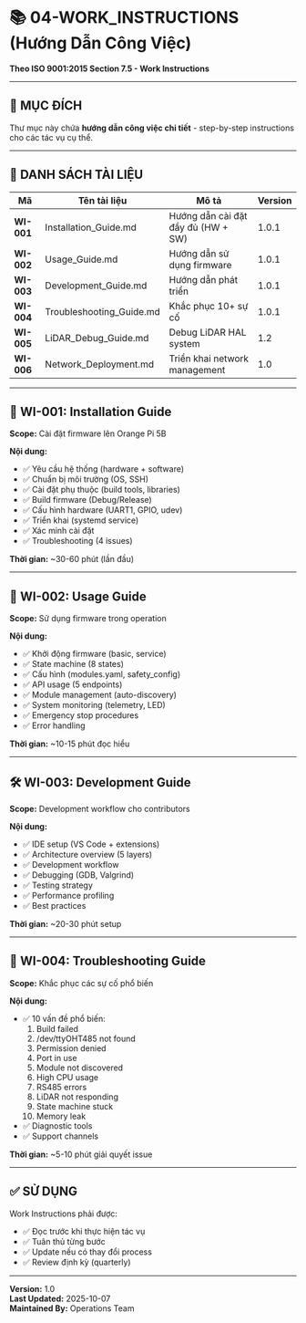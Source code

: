 # 📚 04-WORK_INSTRUCTIONS (Hướng Dẫn Công Việc)

**Theo ISO 9001:2015 Section 7.5 - Work Instructions**

---

## 🎯 **MỤC ĐÍCH**

Thư mục này chứa **hướng dẫn công việc chi tiết** - step-by-step instructions cho các tác vụ cụ thể.

---

## 📄 **DANH SÁCH TÀI LIỆU**

| **Mã** | **Tên tài liệu** | **Mô tả** | **Version** |
|--------|------------------|-----------|-------------|
| **WI-001** | Installation_Guide.md | Hướng dẫn cài đặt đầy đủ (HW + SW) | 1.0.1 |
| **WI-002** | Usage_Guide.md | Hướng dẫn sử dụng firmware | 1.0.1 |
| **WI-003** | Development_Guide.md | Hướng dẫn phát triển | 1.0.1 |
| **WI-004** | Troubleshooting_Guide.md | Khắc phục 10+ sự cố | 1.0.1 |
| **WI-005** | LiDAR_Debug_Guide.md | Debug LiDAR HAL system | 1.2 |
| **WI-006** | Network_Deployment.md | Triển khai network management | 1.0 |

---

## 🔧 **WI-001: Installation Guide**

**Scope:** Cài đặt firmware lên Orange Pi 5B

**Nội dung:**
- ✅ Yêu cầu hệ thống (hardware + software)
- ✅ Chuẩn bị môi trường (OS, SSH)
- ✅ Cài đặt phụ thuộc (build tools, libraries)
- ✅ Build firmware (Debug/Release)
- ✅ Cấu hình hardware (UART1, GPIO, udev)
- ✅ Triển khai (systemd service)
- ✅ Xác minh cài đặt
- ✅ Troubleshooting (4 issues)

**Thời gian:** ~30-60 phút (lần đầu)

---

## 📖 **WI-002: Usage Guide**

**Scope:** Sử dụng firmware trong operation

**Nội dung:**
- ✅ Khởi động firmware (basic, service)
- ✅ State machine (8 states)
- ✅ Cấu hình (modules.yaml, safety_config)
- ✅ API usage (5 endpoints)
- ✅ Module management (auto-discovery)
- ✅ System monitoring (telemetry, LED)
- ✅ Emergency stop procedures
- ✅ Error handling

**Thời gian:** ~10-15 phút đọc hiểu

---

## 🛠️ **WI-003: Development Guide**

**Scope:** Development workflow cho contributors

**Nội dung:**
- ✅ IDE setup (VS Code + extensions)
- ✅ Architecture overview (5 layers)
- ✅ Development workflow
- ✅ Debugging (GDB, Valgrind)
- ✅ Testing strategy
- ✅ Performance profiling
- ✅ Best practices

**Thời gian:** ~20-30 phút setup

---

## 🐛 **WI-004: Troubleshooting Guide**

**Scope:** Khắc phục các sự cố phổ biến

**Nội dung:**
- ✅ 10 vấn đề phổ biến:
  1. Build failed
  2. /dev/ttyOHT485 not found
  3. Permission denied
  4. Port in use
  5. Module not discovered
  6. High CPU usage
  7. RS485 errors
  8. LiDAR not responding
  9. State machine stuck
  10. Memory leak
- ✅ Diagnostic tools
- ✅ Support channels

**Thời gian:** ~5-10 phút giải quyết issue

---

## ✅ **SỬ DỤNG**

Work Instructions phải được:
- ✅ Đọc trước khi thực hiện tác vụ
- ✅ Tuân thủ từng bước
- ✅ Update nếu có thay đổi process
- ✅ Review định kỳ (quarterly)

---

**Version:** 1.0  
**Last Updated:** 2025-10-07  
**Maintained By:** Operations Team

